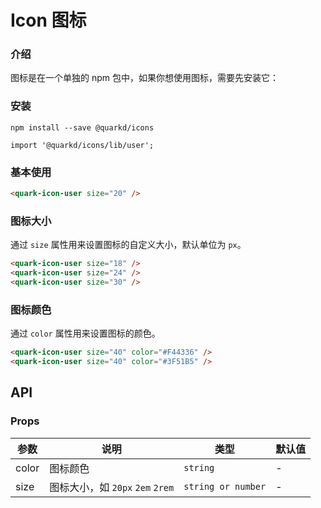 # Icon 图标

### 介绍

图标是在一个单独的 npm 包中，如果你想使用图标，需要先安装它：

### 安装

```tsx
npm install --save @quarkd/icons

import '@quarkd/icons/lib/user';
```

### 基本使用

```html
<quark-icon-user size="20" />
```

### 图标大小

通过 `size` 属性用来设置图标的自定义大小，默认单位为 `px`。

```html
<quark-icon-user size="18" />
<quark-icon-user size="24" />
<quark-icon-user size="30" />
```

### 图标颜色

通过 `color` 属性用来设置图标的颜色。

```html
<quark-icon-user size="40" color="#F44336" />
<quark-icon-user size="40" color="#3F51B5" />
```

## API

### Props

| 参数  | 说明                             | 类型               | 默认值 |
| ----- | -------------------------------- | ------------------ | ------ |
| color | 图标颜色                         | `string`           | -      |
| size  | 图标大小，如 `20px` `2em` `2rem` | `string or number` | -      |
